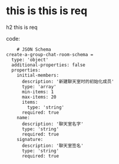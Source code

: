 # this is this is req

h2 this is req

code:

<pre><code>    # JSON Schema
create-a-group-chat-room-schema =
  type: 'object'
  additional-properties: false
  properties:
    initial-members:
      description: '新建聊天室时的初始化成员'
      type: 'array'
      min-items: 1
      max-items: 20
      items:
        type: 'string'
      required: true
    name:
      description: '聊天室名字'
      type: 'string'
      required: true
    signature:
      description: '聊天室签名'
      type: 'string'
      required: true

</code></pre>

